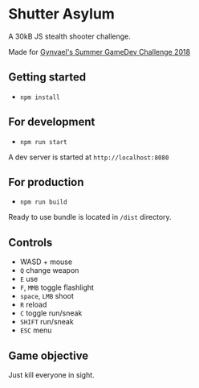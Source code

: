 # Shutter Asylum

A 30kB JS stealth shooter challenge.

Made for [Gynvael's Summer GameDev Challenge 2018](https://gynvael.coldwind.pl/?lang=en&id=686)

## Getting started
 * `npm install`

## For development
 * `npm run start`

A dev server is started at `http://localhost:8080`

## For production
 * `npm run build`

Ready to use bundle is located in `/dist` directory.

## Controls
 * WASD + mouse
 * `Q` change weapon
 * `E` use
 * `F`, `MMB` toggle flashlight
 * `space`, `LMB` shoot
 * `R` reload
 * `C` toggle run/sneak
 * `SHIFT` run/sneak
 * `ESC` menu

## Game objective
Just kill everyone in sight.